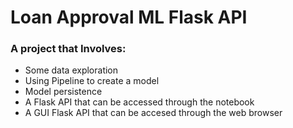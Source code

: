 # Loan Approval ML Flask API

### A project that Involves:
-  Some data exploration
- Using Pipeline to create a model
- Model persistence
- A Flask API that can be accessed through the notebook
- A GUI Flask API that can be accesed through the web browser 
